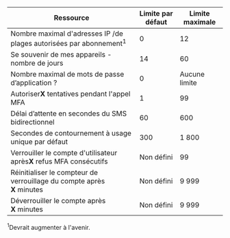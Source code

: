 Ressource|Limite par défaut|Limite maximale
---|---|---
Nombre maximal d'adresses IP /de plages autorisées </a> par abonnement<sup>1</sup>|0|12
Se souvenir de mes appareils - nombre de jours|14|60
Nombre maximal de mots de passe d’application ?|0|Aucune limite
Autoriser**X** tentatives pendant l'appel MFA|1|99
Délai d’attente en secondes du SMS bidirectionnel|60|600
Secondes de contournement à usage unique par défaut|300|1 800
Verrouiller le compte d'utilisateur après**X** refus MFA consécutifs|Non défini|99
Réinitialiser le compteur de verrouillage du compte après **X** minutes|Non défini|9 999
Déverrouiller le compte après **X** minutes|Non défini|9 999


<sup>1</sup>Devrait augmenter à l'avenir.

<!---HONumber=August15_HO7-->